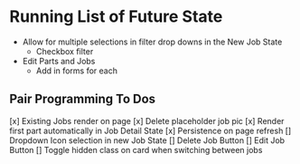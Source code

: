 # Running List of Future State

- Allow for multiple selections in filter drop downs in the New Job State
    - Checkbox filter
- Edit Parts and Jobs
    - Add in forms for each

## Pair Programming To Dos

[x] Existing Jobs render on page
[x] Delete placeholder job pic
[x] Render first part automatically in Job Detail State
[x] Persistence on page refresh
[] Dropdown Icon selection in new Job State
[] Delete Job Button
[] Edit Job Button
[] Toggle hidden class on card when switching between jobs